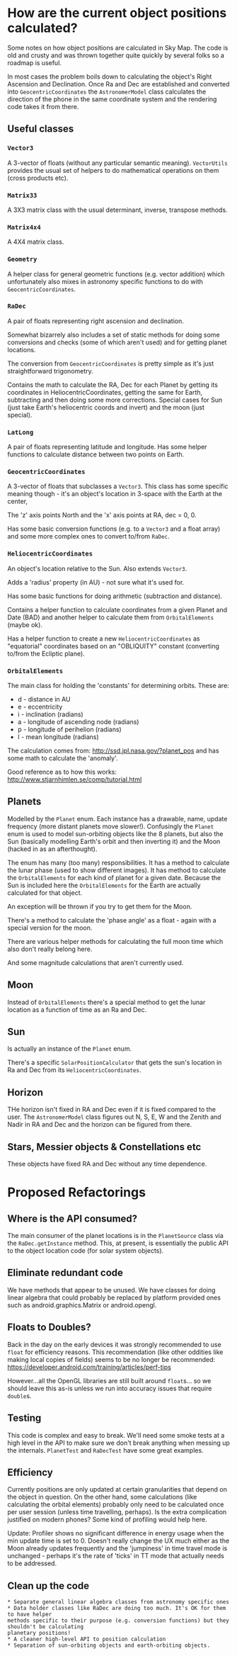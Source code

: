 # How are the current object positions calculated?

Some notes on how object positions are calculated in Sky Map. The code is old and crusty and
was thrown together quite quickly by several folks so a roadmap is useful.

In most cases the problem boils down to calculating the object's Right Ascension and Declination.
Once Ra and Dec are established and converted into
 `GeocentricCoordinates` the `AstronomerModel` class calculates
 the direction of the phone in the same coordinate system and the 
 rendering code takes it from there.

## Useful classes
### `Vector3`
A 3-vector of floats (without any particular semantic meaning). `VectorUtils` provides the usual set of
helpers to do mathematical operations on them (cross products etc). 

### `Matrix33`

A 3X3 matrix class with the usual determinant, inverse, transpose methods.

### `Matrix4x4`

A 4X4 matrix class.

### `Geometry`

A helper class for general geometric functions (e.g. vector addition)
which unfortunately also mixes in astronomy specific functions
to do with `GeocentricCoordinates`.

### `RaDec`
A pair of floats representing right ascension and declination.

Somewhat bizarrely also includes a set of static methods for doing some conversions and checks
(some of which aren't used) and for getting planet locations.

The conversion from `GeocentricCoordinates` is pretty simple as it's just straightforward trigonometry.

Contains the math to calculate the RA, Dec for each Planet by
getting its coordinates in HeliocentricCoordinates, getting the same
for Earth, subtracting and then doing some more corrections.
Special cases for Sun (just take Earth's heliocentric coords and invert)
and the moon (just special).

### `LatLong`
A pair of floats representing latitude and longitude. Has some
helper functions to calculate distance between two points on Earth.

### `GeocentricCoordinates`
A 3-vector of floats that subclasses a `Vector3`.
This class has some specific meaning
though - it's an object's location in 3-space with the Earth at the center,

The 'z' axis points North and the 'x' axis points at RA, dec = 0, 0.

Has some basic conversion functions (e.g. to a `Vector3` and a float array) and
some more complex ones to convert to/from `RaDec`.

### `HeliocentricCoordinates`
An object's location relative to the Sun.  Also extends `Vector3`.

Adds a 'radius' property (in AU) - not sure what it's used for.

Has some basic functions for doing arithmetic (subtraction and distance).

Contains a helper function to calculate coordinates from a given Planet and Date
(BAD) and another helper to calculate them from `OrbitalElements` (maybe ok).

Has a helper function to create a new `HeliocentricCoordinates` as "equatorial" coordinates
based on an "OBLIQUITY" constant (converting to/from the Ecliptic plane).

### `OrbitalElements`

The main class for holding the 'constants' for determining
orbits. These are:

   * d - distance in AU
   * e - eccentricity
   * i - inclination (radians)
   * a - longitude of ascending node (radians)
   * p - longitude of perihelion (radians)
   * l - mean longitude (radians)

The calculation comes from: http://ssd.jpl.nasa.gov/?planet_pos
and has some math to calculate the 'anomaly'.

Good reference as to how this works: http://www.stjarnhimlen.se/comp/tutorial.html


## Planets
Modelled by the `Planet` enum. Each instance has a drawable, name,
update frequency (more distant planets move slower!). Confusingly the `Planet` enum is used to model sun-orbiting objects like the 8 planets, but also the Sun (basically modelling Earth's orbit and then inverting it) and the Moon (hacked in as an afterthought).

The enum has many (too many) responsibilities. It has a method
to calculate the lunar phase (used to show different images).
It has method to calculate the `OrbitalElements` for each kind
of planet for a given date. Because the Sun is included here
the `OrbitalElements` for the Earth are actually calculated
for that object.

An exception will be thrown if you try
to get them for the Moon.

There's a method to calculate the 'phase angle' as a float - again
with a special version for the moon.

There are various helper methods for calculating the full moon time which
also don't really belong here.

And some magnitude calculations that aren't currently used.


## Moon
Instead of `OrbitalElements` there's a special method to get
the lunar location as a function of time as an Ra and Dec.

## Sun
Is actually an instance of the `Planet` enum.

There's a specific `SolarPositionCalculator` that gets the sun's location
in Ra and Dec from its `HeliocentricCoordinates`.

## Horizon

THe horizon isn't fixed in RA and Dec even if it is fixed compared
to the user. The `AstronomerModel` class figures out N, S, E, W and
the Zenith and Nadir in RA and Dec and the horizon can be figured from
there.

## Stars, Messier objects & Constellations etc

These objects have fixed RA and Dec without any time dependence.

# Proposed Refactorings
## Where is the API consumed?
The main consumer of the planet locations is in the `PlanetSource` class via the `RaDec.getInstance` method. This, at present, is essentially the public API to the object location code (for solar system objects).

## Eliminate redundant code

We have methods that appear to be unused. We have classes for doing linear algebra that could probably be replaced by platform provided ones such as 
android.graphics.Matrix or android.opengl.

## Floats to Doubles?

Back in the day on the early devices it was strongly recommended to use `float` for efficiency reasons. This recommendation (like other oddities like making local copies of fields) seems to be no longer be recommended: https://developer.android.com/training/articles/perf-tips

However...all the OpenGL libraries are still built around `float`s... so we should leave this as-is unless we run into accuracy issues that require `double`s.

## Testing

This code is complex and easy to break. We'll need some smoke tests at a high level in the API to make sure we don't break anything when messing up the internals.
`PlanetTest` and `RaDecTest` have some great examples.

## Efficiency

Currently positions are only updated at certain granularities that depend on the object in question.
On the other hand, some calculations (like calculating the orbital elements) probably only need
to be calculated once per user session (unless time travelling, perhaps). Is the extra complication
justified on modern phones? Some kind of profiling would help here.

Update: Profiler shows no significant difference in energy usage when the min update time is
set to 0. Doesn't really change the UX much either as the Moon already updates frequently
and the 'jumpiness' in time travel mode is unchanged - perhaps it's the rate of 'ticks' in TT
mode that actually needs to be addressed.

## Clean up the code
    * Separate general linear algebra classes from astronomy specific ones
    * Data holder classes like RaDec are doing too much. It's OK for them to have helper
    methods specific to their purpose (e.g. conversion functions) but they shouldn't be calculating
    planetary positions!
    * A cleaner high-level API to position calculation
    * Separation of sun-orbiting objects and earth-orbiting objects.

